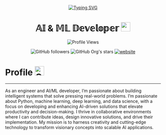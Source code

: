 <!-- Typing SVG -->
<p align="center">
  <a href="https://git.io/typing-svg">
    <img src="https://readme-typing-svg.herokuapp.com?font=Book+Antiqua&size=30&pause=1000&color=1689F7&repeat=false&width=435&lines=Hi+there%2C+I'm+Srinivasan+R+%F0%9F%91%8B%F0%9F%8F%BC!" alt="Typing SVG" />
  </a>
</p>

<div align="center">

# 𝔸𝕀 & 𝕄𝕃 𝔻𝕖𝕧𝕖𝕝𝕠𝕡𝕖𝕣 <img src="https://user-images.githubusercontent.com/74038190/216122003-1c7d9078-357a-47f5-81c7-1c4f2552e143.png" width="30px" />

<img src="https://komarev.com/ghpvc/?username=srinivasanr11&label=Profile%20views&color=0e75b6&style=flat" alt="Profile Views" />

![GitHub followers](https://img.shields.io/github/followers/srinivasanr11?style=social)
![GitHub Org's stars](https://img.shields.io/github/stars/srinivasanr11?style=social)
[![website](https://img.shields.io/badge/Portfolio-SRINIVASAN-brightgreen)](https://srinivasan-portfolio-nu.vercel.app)

</div>


<div >

# Profile <img src="https://raw.githubusercontent.com/Tarikul-Islam-Anik/Animated-Fluent-Emojis/master/Emojis/Smilies/Collision.png" alt="Collision" width="30" height="30" />

---

As an engineer and AI/ML developer, I’m passionate about building intelligent systems that solve pressing real-world problems. I’m passionate about Python, machine learning, deep learning, and data science, with a focus on developing and enhancing AI-driven solutions that elevate productivity and decision-making. I thrive in collaborative environments where I can contribute ideas, design innovative solutions, and drive their implementation. My mission is to harness creativity and cutting-edge technology to transform visionary concepts into scalable AI applications.

</div>
